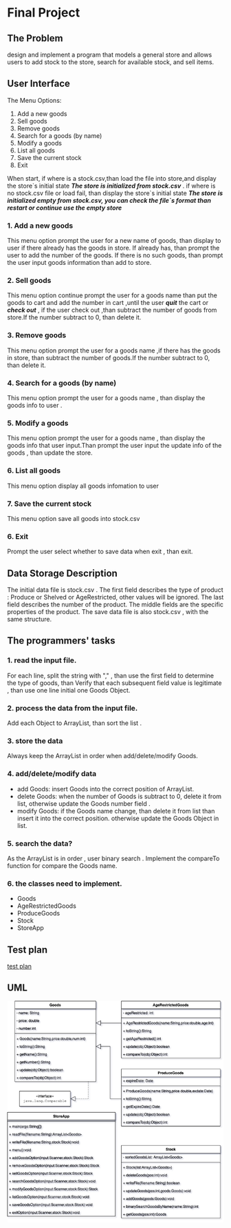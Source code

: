 # Final Project

## The Problem

design and implement a program that models a general store and allows users to add stock to the store, search for available stock, and sell items.

## User Interface

The Menu Options:

1. Add  a new goods
2. Sell  goods
3. Remove goods
4. Search for a goods (by name)
5. Modify a goods
6. List all goods
7. Save the current stock
8. Exit

When start, if where is a stock.csv,than load the  file into store,and display the store\`s initial state ***The store is initialized from stock.csv*** . if where is no stock.csv file or load fail, than display the store\`s initial state ***The store is initialized empty from stock.csv, you can check the file`s format than restart or continue use the empty store***

### 1. Add  a new goods

This menu option  prompt the user for a new name of goods, than display to user if there already has the goods in store. If already has, than prompt the user to add the number of the goods. If there is no such goods, than prompt the user input goods information than add to store.

### 2. Sell  goods

This menu option continue prompt the user for a goods name than put the goods to cart and add the number in cart ,until the user ***quit*** the cart or ***check out*** , if the user check out ,than subtract the number of goods from store.If the number subtract to 0, than delete it.

### 3. Remove goods

This menu option  prompt the user for a goods name ,if there has the goods in store, than subtract the number of goods.If the number subtract to 0, than delete it.

### 4. Search for a goods (by name)

This menu option  prompt the user for a goods name , than display the goods  info to user .

### 5. Modify a goods

This menu option  prompt the user for a goods name , than display the goods info that user input.Than prompt the user input the update info of the goods , than update the store.

### 6. List all goods

This menu option display all goods infomation to user

### 7. Save the current stock

This menu option save all goods into stock.csv

### 6. Exit

Prompt the user select whether to save data when exit , than exit.

## Data Storage Description

The initial data file is stock.csv . The first field describes the type of product : Produce or Shelved or AgeRestricted, other values will be ignored. The last field describes the number of the product. The middle fields are the specific properties of the product.
The save data file is also stock.csv , with the same structure. 

## The programmers' tasks

### 1. read the input file.

For each line, split the string with "," , than use the first field to determine the type of goods, than Verify that each subsequent field value is legitimate , than use one line initial one Goods Object.

### 2. process the data from the input file.

Add each Object to ArrayList<Goods>, than sort the list .

### 3. store the data

Always keep the ArrayList<Goods> in order when add/delete/modify Goods.

### 4. add/delete/modify data

- add Goods: insert Goods into the correct position of ArrayList.
- delete Goods: when the number of Goods is subtract to 0, delete it from list, otherwise update the Goods number field .
- modify Goods: if the Goods name change, than delete it from list than insert it into the correct position. otherwise update the Goods  Object in list.

### 5. search the data?

As the ArrayList<Goods> is in order , user binary search . Implement the compareTo function for compare the Goods name.

### 6. the classes need to implement.

- Goods
- AgeRestrictedGoods
- ProduceGoods
- Stock
- StoreApp

## Test plan

[test plan](./testplan.csv)

## UML

![Project UML](./UML.png)
